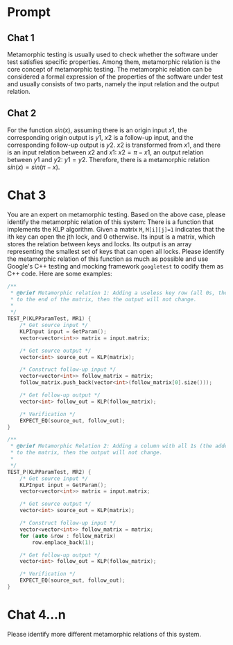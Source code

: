 # Prompt

## Chat 1

Metamorphic testing is usually used to check whether the software under test satisfies specific properties. Among them, metamorphic relation is the core concept of metamorphic testing. The metamorphic relation can be considered a formal expression of the properties of the software under test and usually consists of two parts, namely the input relation and the output relation.

## Chat 2

For the function $sin(x)$, assuming there is an origin input $x1$, the corresponding origin output is $y1$, $x2$ is a follow-up input, and the corresponding follow-up output is $y2$. $x2$ is transformed from $x1$, and there is an input relation between $x2$ and $x1$: $x2=\pi-x1$, an output relation between $y1$ and $y2$: $y1=y2$. Therefore, there is a metamorphic relation $sin(x)=sin(\pi-x)$.

# Chat 3

You are an expert on metamorphic testing. Based on the above case, please identify the metamorphic relation of this system: There is a function that implements the KLP algorithm. Given a matrix `M`, `M[i][j]=1` indicates that the ith key can open the jth lock, and 0 otherwise. Its input is a matrix, which stores the relation between keys and locks. Its output is an array representing the smallest set of keys that can open all locks. Please identify the metamorphic relation of this function as much as possible and use Google's C++ testing and mocking framework `googletest` to codify them as C++ code. Here are some examples:

```C++
/**
 * @brief Metamorphic relation 1: Adding a useless key row (all 0s, these cannot open any lock)
 * to the end of the matrix, then the output will not change.
 *
 */
TEST_P(KLPParamTest, MR1) {
    /* Get source input */
    KLPInput input = GetParam();
    vector<vector<int>> matrix = input.matrix;

    /* Get source output */
    vector<int> source_out = KLP(matrix);

    /* Construct follow-up input */
    vector<vector<int>> follow_matrix = matrix;
    follow_matrix.push_back(vector<int>(follow_matrix[0].size()));

    /* Get follow-up output */
    vector<int> follow_out = KLP(follow_matrix);

    /* Verification */
    EXPECT_EQ(source_out, follow_out);
}

/**
 * @brief Metamorphic Relation 2: Adding a column with all 1s (the added lock can be opened by any key)
 * to the matrix, then the output will not change.
 *
 */
TEST_P(KLPParamTest, MR2) {
    /* Get source input */
    KLPInput input = GetParam();
    vector<vector<int>> matrix = input.matrix;

    /* Get source output */
    vector<int> source_out = KLP(matrix);

    /* Construct follow-up input */
    vector<vector<int>> follow_matrix = matrix;
    for (auto &row : follow_matrix)
        row.emplace_back(1);

    /* Get follow-up output */
    vector<int> follow_out = KLP(follow_matrix);

    /* Verification */
    EXPECT_EQ(source_out, follow_out);
}
```

# Chat 4...n

Please identify more different metamorphic relations of this system.